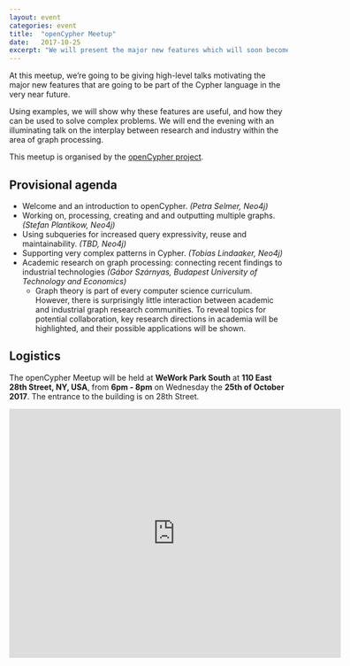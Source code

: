 ```yaml
---
layout: event
categories: event
title:  "openCypher Meetup"
date:   2017-10-25
excerpt: "We will present the major new features which will soon become part of Cypher."
---
```

At this meetup, we’re going to be giving high-level talks motivating the major new features that are going to be part of the Cypher language in the very near future.

Using examples, we will show why these features are useful, and how they can be used to solve complex problems.
We will end the evening with an illuminating talk on the interplay between research and industry within the area of graph processing.

This meetup is organised by the [openCypher project](http://www.opencypher.org).

## Provisional agenda

* Welcome and an introduction to openCypher. _(Petra Selmer, Neo4j)_
* Working on, processing, creating and and outputting multiple graphs. _(Stefan Plantikow, Neo4j)_
* Using subqueries for increased query expressivity, reuse and maintainability. _(TBD, Neo4j)_
* Supporting very complex patterns in Cypher. _(Tobias Lindaaker, Neo4j)_
* Academic research on graph processing: connecting recent findings to industrial technologies _(Gábor Szárnyas, Budapest University of Technology and Economics)_
   * Graph theory is part of every computer science curriculum.
   However, there is surprisingly little interaction between academic and industrial graph research communities.
   To reveal topics for potential collaboration, key research directions in academia will be highlighted, and their possible applications will be shown.

## Logistics

The openCypher Meetup will be held at **WeWork Park South** at **110 East 28th Street, NY, USA**, from **6pm - 8pm** on Wednesday the **25th of October 2017**.
The entrance to the building is on 28th Street.

<iframe src="https://www.google.com/maps/embed?pb=!1m18!1m12!1m3!1d3022.868245370689!2d-73.98566378459408!3d40.7429245793286!2m3!1f0!2f0!3f0!3m2!1i1024!2i768!4f13.1!3m3!1m2!1s0x89c259a783b0be67%3A0xfef996ee524a78a4!2s110+E+28th+St%2C+New+York%2C+NY+10016!5e0!3m2!1sen!2sus!4v1506071437997" width="600" height="450" frameborder="0" style="border:0" allowfullscreen></iframe>

